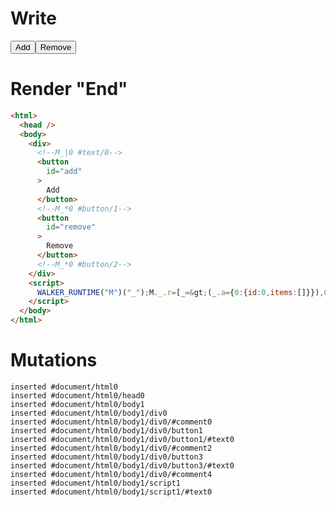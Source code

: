# Write
  <div><!--M_|0 #text/0--><button id=add>Add</button><!--M_*0 #button/1--><button id=remove>Remove</button><!--M_*0 #button/2--></div><script>WALKER_RUNTIME("M")("_");M._.r=[_=>(_.a={0:{id:0,items:[]}}),0,"__tests__/template.marko_0_items",0,"__tests__/template.marko_0_id_items",0];M._.w()</script>


# Render "End"
```html
<html>
  <head />
  <body>
    <div>
      <!--M_|0 #text/0-->
      <button
        id="add"
      >
        Add
      </button>
      <!--M_*0 #button/1-->
      <button
        id="remove"
      >
        Remove
      </button>
      <!--M_*0 #button/2-->
    </div>
    <script>
      WALKER_RUNTIME("M")("_");M._.r=[_=&gt;(_.a={0:{id:0,items:[]}}),0,"__tests__/template.marko_0_items",0,"__tests__/template.marko_0_id_items",0];M._.w()
    </script>
  </body>
</html>
```

# Mutations
```
inserted #document/html0
inserted #document/html0/head0
inserted #document/html0/body1
inserted #document/html0/body1/div0
inserted #document/html0/body1/div0/#comment0
inserted #document/html0/body1/div0/button1
inserted #document/html0/body1/div0/button1/#text0
inserted #document/html0/body1/div0/#comment2
inserted #document/html0/body1/div0/button3
inserted #document/html0/body1/div0/button3/#text0
inserted #document/html0/body1/div0/#comment4
inserted #document/html0/body1/script1
inserted #document/html0/body1/script1/#text0
```